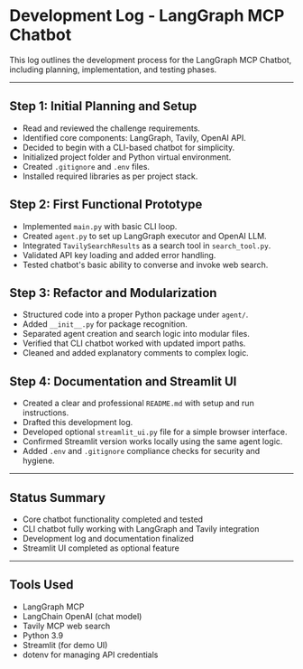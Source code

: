 # Development Log - LangGraph MCP Chatbot

This log outlines the development process for the LangGraph MCP Chatbot, including planning, implementation, and testing phases.

---

## Step 1: Initial Planning and Setup

- Read and reviewed the challenge requirements.
- Identified core components: LangGraph, Tavily, OpenAI API.
- Decided to begin with a CLI-based chatbot for simplicity.
- Initialized project folder and Python virtual environment.
- Created `.gitignore` and `.env` files.
- Installed required libraries as per project stack.

## Step 2: First Functional Prototype

- Implemented `main.py` with basic CLI loop.
- Created `agent.py` to set up LangGraph executor and OpenAI LLM.
- Integrated `TavilySearchResults` as a search tool in `search_tool.py`.
- Validated API key loading and added error handling.
- Tested chatbot's basic ability to converse and invoke web search.

## Step 3: Refactor and Modularization

- Structured code into a proper Python package under `agent/`.
- Added `__init__.py` for package recognition.
- Separated agent creation and search logic into modular files.
- Verified that CLI chatbot worked with updated import paths.
- Cleaned and added explanatory comments to complex logic.

## Step 4: Documentation and Streamlit UI

- Created a clear and professional `README.md` with setup and run instructions.
- Drafted this development log.
- Developed optional `streamlit_ui.py` file for a simple browser interface.
- Confirmed Streamlit version works locally using the same agent logic.
- Added `.env` and `.gitignore` compliance checks for security and hygiene.

---

## Status Summary

- Core chatbot functionality completed and tested
- CLI chatbot fully working with LangGraph and Tavily integration
- Development log and documentation finalized
- Streamlit UI completed as optional feature

---

## Tools Used

- LangGraph MCP
- LangChain OpenAI (chat model)
- Tavily MCP web search
- Python 3.9
- Streamlit (for demo UI)
- dotenv for managing API credentials
